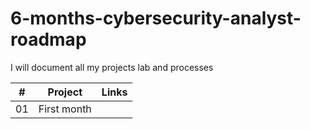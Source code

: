 # 6-months-cybersecurity-analyst-roadmap
I will document all my projects lab and processes

|  #  | Project                                                          | Links                |
| :-: | -----------------------------------------------------------------| --------------------------|
| 01 | First month      |     |

